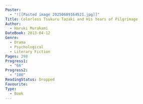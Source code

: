 ```yaml
---
Poster:
  - "![[Pasted image 20250609164521.jpg]]"
Title: Colorless Tsukuru Tazaki and His Years of Pilgrimage
Author:
  - Haruki Murakami
DateBook: 2013-04-12
Genre:
  - Drama
  - Psychological
  - Literary Fiction
Pages: 298
Progress1:
  - "66"
Progress2:
  - "100"
ReadingStatus: Dropped
Favourite: 
Type:
  - Book
---
```

